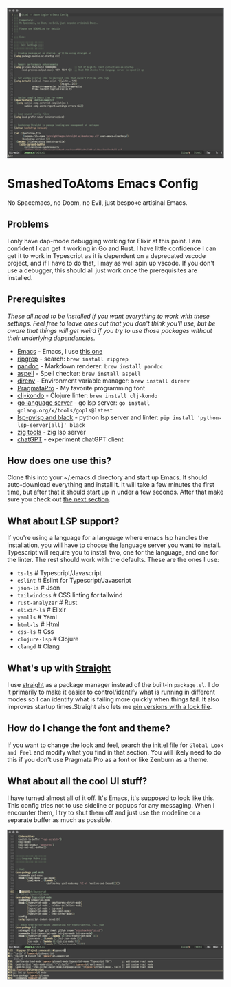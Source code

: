![image info](./screenshots/normal.png)


# SmashedToAtoms Emacs Config

No Spacemacs, no Doom, no Evil, just bespoke artisinal Emacs.


## Problems

I only have dap-mode debugging working for Elixir at this point.  I am confident
I can get it working in Go and Rust.  I have little confidence I can get it to
work in Typescript as it is dependent on a deprecated vscode project, and if I
have to do that, I may as well spin up vscode.  If you don't use a debugger,
this should all just work once the prerequisites are installed.


## Prerequisites

_These all need to be installed if you want everything to work with these
settings.  Feel free to leave ones out that you don't think you'll use, but be
aware that things will get weird if you try to use those packages without their
underlying dependencies._

- [Emacs](https://www.gnu.org/) - Emacs, I use [this
  one](https://github.com/d12frosted/homebrew-emacs-plus#emacs-29)
- [ripgrep](https://github.com/BurntSushi/ripgrep) - search: `brew install
  ripgrep`
- [pandoc](https://pandoc.org/) - Markdown renderer: `brew install pandoc`
- [aspell](http://aspell.net/) - Spell checker: `brew install aspell`
- [direnv](https://direnv.net/) - Environment variable manager: `brew install direnv`
- [PragmataPro](https://github.com/fabrizioschiavi/pragmatapro) - My favorite
  programming font
- [clj-kondo](https://github.com/clj-kondo/clj-kondo) - Clojure linter: `brew
  install clj-kondo`
- [go language server](https://github.com/golang/tools/tree/master/gopls) - go
  lsp server: `go install golang.org/x/tools/gopls@latest`
- [lsp-pylsp and black](https://emacs-lsp.github.io/lsp-mode/page/lsp-pylsp/) -
  python lsp server and linter: `pip install
  'python-lsp-server[all]' black`
- [zig tools](https://github.com/zigtools/zls) - zig lsp server
- [chatGPT](https://github.com/acheong08/ChatGPT/wiki/Setup) - experiment
  chatGPT client


## How does one use this?

Clone this into your ~/.emacs.d directory and start up Emacs.  It should
auto-download everything and install it.  It will take a few minutes the first
time, but after that it should start up in under a few seconds.  After that make
sure you check out [the next section](#what-about-lsp-support).


## What about LSP support?

If you're using a language for a language where emacs lsp handles the
installation, you will have to choose the language server you want to install.
Typescript will require you to install two, one for the language, and one for
the linter.  The rest should work with the defaults.  These are the ones I use:

- `ts-ls` # Typescript/Javascript
- `eslint` # Eslint for Typescript/Javascript
- `json-ls` # Json
- `tailwindcss` # CSS linting for tailwind
- `rust-analyzer` # Rust
- `elixir-ls` # Elixir
- `yamlls` # Yaml
- `html-ls` # Html
- `css-ls` # Css
- `clojure-lsp` # Clojure
- `clangd` # Clang


## What's up with [Straight](https://github.com/radian-software/straight.el)

I use [straight](https://github.com/radian-software/straight.el) as a package
manager instead of the built-in `package.el`.  I do it primarily to make it
easier to control/identify what is running in different modes so I can identify
what is failing more quickly when things fail.  It also improves startup
times.Straight also lets me [pin versions with a lock
file](https://github.com/radian-software/straight.el#configuration-reproducibility).


## How do I change the font and theme?

If you want to change the look and feel, search the init.el file for `Global
Look and Feel` and modify what you find in that section.  You will likely need
to do this if you don't use Pragmata Pro as a font or like Zenburn as a theme.


## What about all the cool UI stuff?

I have turned almost all of it off.  It's Emacs, it's supposed to look like
this.  This config tries not to use sideline or popups for any messaging.  When
I encounter them, I try to shut them off and just use the modeline or a separate
buffer as much as possible.


![image info](./screenshots/search.png)
